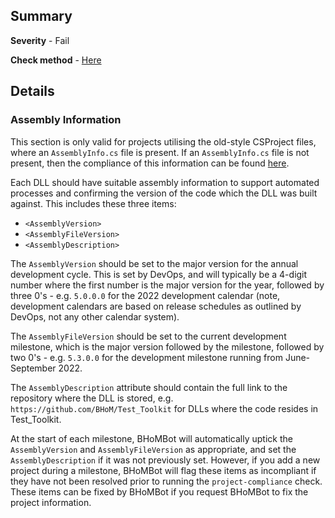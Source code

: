 ## Summary

**Severity** - Fail

**Check method** - [Here](https://github.com/BHoM/Test_Toolkit/blob/main/CodeComplianceTest_Engine/Compute/CheckAssemblyInfo.cs)

## Details

### Assembly Information

This section is only valid for projects utilising the old-style CSProject files, where an `AssemblyInfo.cs` file is present. If an `AssemblyInfo.cs` file is not present, then the compliance of this information can be found [here](Project-References-and-Build-Paths).

Each DLL should have suitable assembly information to support automated processes and confirming the version of the code which the DLL was built against. This includes these three items:

 - `<AssemblyVersion>`
 - `<AssemblyFileVersion>`
 - `<AssemblyDescription>`

The `AssemblyVersion` should be set to the major version for the annual development cycle. This is set by DevOps, and will typically be a 4-digit number where the first number is the major version for the year, followed by three 0's - e.g. `5.0.0.0` for the 2022 development calendar (note, development calendars are based on release schedules as outlined by DevOps, not any other calendar system).

The `AssemblyFileVersion` should be set to the current development milestone, which is the major version followed by the milestone, followed by two 0's - e.g. `5.3.0.0` for the development milestone running from June-September 2022.

The `AssemblyDescription` attribute should contain the full link to the repository where the DLL is stored, e.g. `https://github.com/BHoM/Test_Toolkit` for DLLs where the code resides in Test_Toolkit.

At the start of each milestone, BHoMBot will automatically uptick the `AssemblyVersion` and `AssemblyFileVersion` as appropriate, and set the `AssemblyDescription` if it was not previously set. However, if you add a new project during a milestone, BHoMBot will flag these items as incompliant if they have not been resolved prior to running the `project-compliance` check. These items can be fixed by BHoMBot if you request BHoMBot to fix the project information.